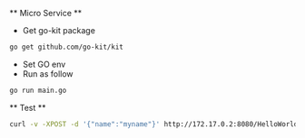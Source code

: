 
** Micro Service **

- Get go-kit package

```bash
go get github.com/go-kit/kit
```

- Set GO env
- Run as follow
 
```bash
go run main.go
```

** Test **
```bash
curl -v -XPOST -d '{"name":"myname"}' http://172.17.0.2:8080/HelloWorld
```
